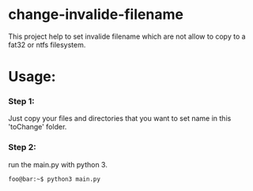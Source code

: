 # change-invalide-filename
This project help to set invalide filename which are not allow to copy to a fat32 or ntfs filesystem.
# Usage:
### Step 1:
Just copy your files and directories that you want to set name in this 'toChange' folder.
### Step 2:
run the main.py with python 3.

```console
foo@bar:~$ python3 main.py
```

